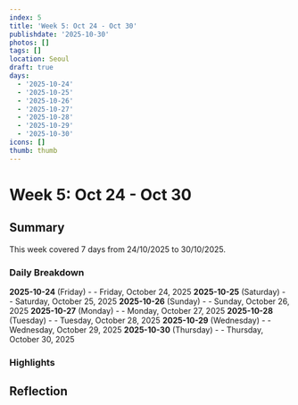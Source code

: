 ```yaml
---
index: 5
title: 'Week 5: Oct 24 - Oct 30'
publishdate: '2025-10-30'
photos: []
tags: []
location: Seoul
draft: true
days:
  - '2025-10-24'
  - '2025-10-25'
  - '2025-10-26'
  - '2025-10-27'
  - '2025-10-28'
  - '2025-10-29'
  - '2025-10-30'
icons: []
thumb: thumb
---
```

# Week 5: Oct 24 - Oct 30

## Summary

This week covered 7 days from 24/10/2025 to 30/10/2025.

### Daily Breakdown

**2025-10-24** (Friday) -  - Friday, October 24, 2025
**2025-10-25** (Saturday) -  - Saturday, October 25, 2025
**2025-10-26** (Sunday) -  - Sunday, October 26, 2025
**2025-10-27** (Monday) -  - Monday, October 27, 2025
**2025-10-28** (Tuesday) -  - Tuesday, October 28, 2025
**2025-10-29** (Wednesday) -  - Wednesday, October 29, 2025
**2025-10-30** (Thursday) -  - Thursday, October 30, 2025

### Highlights

<!-- Add weekly highlights here -->

## Reflection

<!-- Add weekly reflection here -->
